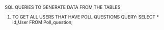 SQL QUERIES TO GENERATE DATA FROM THE TABLES

1.  TO GET ALL USERS THAT HAVE POLL QUESTIONS
    QUERY:
        SELECT * id_User FROM Poll_question;